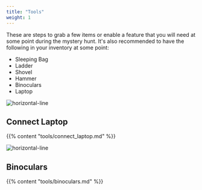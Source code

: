 ```yaml
---
title: "Tools"
weight: 1
--- 
```


These are steps to grab a few items or enable a feature that you will need at some point during the mystery hunt.
It's also recommended to have the following in your inventory at some point:

- Sleeping Bag
- Ladder
- Shovel
- Hammer
- Binoculars
- Laptop

![horizontal-line](/images/green-line.png)

## Connect Laptop
{{% content "tools/connect_laptop.md" %}}


![horizontal-line](/images/green-line.png)

## Binoculars
{{% content "tools/binoculars.md" %}}